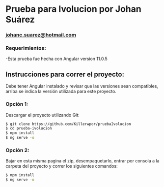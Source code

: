 # Prueba para Ivolucion por Johan Suárez
### johanc.suarez@hotmail.com

### Requerimientos:
-Esta prueba fue hecha con Angular version 11.0.5

## Instrucciones para correr el proyecto:

Debe tener Angular instalado y revisar que las versiones sean compatibles, arriba se indica la versión utilizada para este proyecto.

### Opción 1:
Descargar el proyecto utilizando Git:
```sh
$ git clone https://github.com/Killerwpor/pruebaIvolucion
$ cd prueba-ivolucion
$ npm install
$ ng serve -o
```

### Opción 2:
Bajar en esta misma pagina el zip, desempaquetarlo, entrar por consola a la carpeta del proyecto y correr los siguientes comandos:

```sh
$ npm install
$ ng serve -o
```

